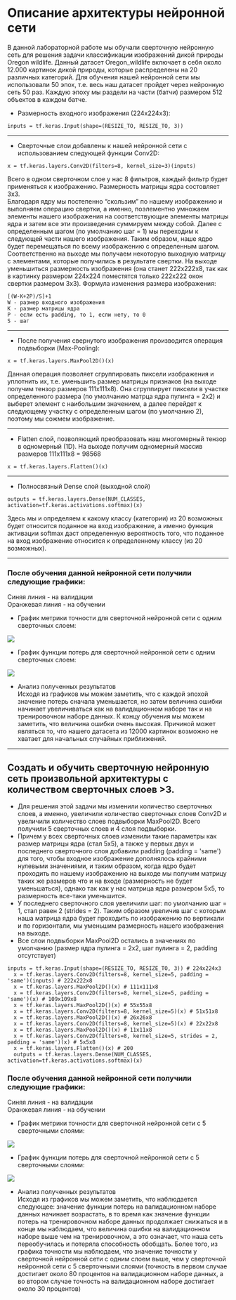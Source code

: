 # Описание архитектуры нейронной сети
В данной лабораторной работе мы обучали сверточную нейронную сеть для решения задачи классификации изображений дикой природы Oregon wildlife. Данный датасет Oregon_wildlife включает в себя около 12.000 картинок дикой природы, которые распределены на 20 различных категорий. Для обучения нашей нейронной сети мы использовали 50 эпох, т.е. весь наш датасет пройдет через нейронную сеть 50 раз. Каждую эпоху мы раздели на части (батчи) размером 512 объектов в каждом батче. 
* Размерность входного изображения (224x224x3): 
```
inputs = tf.keras.Input(shape=(RESIZE_TO, RESIZE_TO, 3))
```
***
* Сверточные слои добавлены к нашей нейронной сети с использованием следующей функции Conv2D:  
```
x = tf.keras.layers.Conv2D(filters=8, kernel_size=3)(inputs)
```
Всего в одном сверточном слое у нас 8 фильтров, каждый фильтр будет применяться к изображению. Размерность матрицы ядра состовляет 3x3.  
Благодаря ядру мы постепенно “скользим” по нашему изображению  и выполняем операцию свертки, а именно, поэлементно умножаем элементы нашего изображения на соответствующие элементы матрицы ядра и затем все эти произведения суммируем между собой. Далее с определенным шагом (по умолчанию шаг = 1) мы переходим к следующей части нашего изображения. Таким образом, наше ядро будет перемещаться по всему изображению с определенным шагом. Соответственно на выходе мы получаем некоторую выходную матрицу с элементами, которые получились в результате свертки. На выходе уменьшиться размерность изображения (она станет 222x222x8, так как в картинку размером 224x224 поместятся только 222x222 окон свертки размером 3x3). Формула изменения размера изображения:
```
[(W-K+2P)/S]+1
W - размер входного изображения
K - размер матрицы ядра
P - если есть padding, то 1, если нету, то 0
S - шаг 
```
*** 
* После получения свернутого изображения производится операция подвыборки (Max-Pooling):  
```
x = tf.keras.layers.MaxPool2D()(x)
```
Данная операция позволяет сгруппировать пиксели изображения и уплотнить их, т.е. уменьшить размер матрицы признаков (на выходе получим тензор размеров 111x111x8). Она сгруппирует пиксели в участке определенного размера (по умолчанию матрца ядра пулинга = 2x2) и выберет элемент с наибольшим значением, а далее перейдет к следующему участку с определенным шагом (по умолчанию 2), поэтому мы сожмем изображение.
***
* Flatten слой, позволяющий преобразовать наш многомерный тензор в одномерный (1D). На выходе получим одномерный массив размеров 111x111x8 = 98568
```
x = tf.keras.layers.Flatten()(x)
```
***
* Полносвязный Dense слой (выходной слой)
```
outputs = tf.keras.layers.Dense(NUM_CLASSES, activation=tf.keras.activations.softmax)(x)
```
Здесь мы и определяем к какому классу (категории) из 20 возможных будет относится поданное на вход изображение, а именно функция активации softmax даст определенную вероятность того, что поданное на вход изображение относится к определенному классу (из 20 возможных).
***
### После обучения данной нейронной сети получили следующие графики:
Синяя линия - на валидации  
Оранжевая линия - на обучении  
* График метрики точности для сверточной нейронной сети с одним сверточных слоем:
<img src="./epoch_categorical_accuracy (1).svg">

* График функции потерь для сверточной нейронной сети с одним сверточных слоем:

<img src="./epoch_loss (1).svg">

* Анализ полученных результатов  
Исходя из графиков мы можем заметить, что с каждой эпохой значение потерь сначала уменьшается, но затем величина ошибки начинает увеличиваться как на валидационном наборе так и на тренировочном наборе данных. К концу обучения мы можем заметить, что величина ошибки очень высокая. Причиной может являться то, что нашего датасета из 12000 картинок возможно не хватает для начальных случайных приближений.
***
## Создать и обучить сверточную нейронную сеть произвольной архитектуры с количеством сверточных слоев >3.
* Для решения этой задачи мы изменили количество сверточных слоев, а именно, увеличили количество сверточных слоев Conv2D и увеличили количество слоев подвыборки MaxPool2D. Всего получили 5 сверточных слоев и 4 слоя подвыборки.
 * Причем у всех сверточных слоев изменили такие параметры как размер матрицы ядра (стал 5x5), а также у первых двух и последнего сверточного слоя добавили padding (padding = 'same') для того, чтобы входное изображение дополнялось крайними нулевыми значениями, и таким образом, когда ядро будет проходить по нашему изображению на выходе мы получим матрицу таких же размеров что и на входе (размерность не будет уменьшаться), однако так как у нас матрица ядра размером 5x5, то размерность все-таки уменьшится. 
 * У последнего сверточного слоя увеличили шаг: по умолчанию шаг = 1, стал равен 2 (strides = 2). Таким образом увеличив шаг с которым наша матрица ядра будет проходить по изображению по вертикали и по горизонтали, мы уменьшим размерность нашего изображения на выходе.
 * Все слои подвыборки MaxPool2D остались в значениях по умолчанию (размер ядра пулинга = 2x2, шаг пулинга = 2, padding отсутствует)
```
inputs = tf.keras.Input(shape=(RESIZE_TO, RESIZE_TO, 3)) # 224x224x3  
  x = tf.keras.layers.Conv2D(filters=8, kernel_size=5, padding = 'same')(inputs) # 222x222x8  
  x = tf.keras.layers.MaxPool2D()(x) # 111x111x8  
  x = tf.keras.layers.Conv2D(filters=8, kernel_size=5, padding = 'same')(x) # 109x109x8  
  x = tf.keras.layers.MaxPool2D()(x) # 55x55x8  
  x = tf.keras.layers.Conv2D(filters=8, kernel_size=5)(x) # 51x51x8  
  x = tf.keras.layers.MaxPool2D()(x) # 26x26x8  
  x = tf.keras.layers.Conv2D(filters=8, kernel_size=5)(x) # 22x22x8  
  x = tf.keras.layers.MaxPool2D()(x) # 11x11x8  
  x = tf.keras.layers.Conv2D(filters=8, kernel_size=5, strides = 2, padding = 'same')(x) # 5x5x8  
  x = tf.keras.layers.Flatten()(x) # 200
  outputs = tf.keras.layers.Dense(NUM_CLASSES, activation=tf.keras.activations.softmax)(x)  
```

### После обучения данной нейронной сети получили следующие графики:
Синяя линия - на валидации  
Оранжевая линия - на обучении 
* График метрики точности для сверточной нейронной сети с 5 сверточными слоями:
<img src="./epoch_categorical_accuracy_5_layers.svg">

* График функции потерь для сверточной нейронной сети с 5 сверточными слоями:

<img src="./epoch_loss_5_layers.svg">

* Анализ полученных результатов  
Исходя из графиков мы можем заметить, что наблюдается следующее: значение функции потерь на валидационном наборе данных начинает возрастать, в то время как значение функции потерь на тренировочном наборе данных продолжает снижаться и в конце мы наблюдаем, что величина ошибки на валидационном наборе выше чем на тренировочном, а это означает, что наша сеть переобучилась и потеряла способность обобщать. Более того, из графика точности мы наблюдаем, что значение точности у сверточной нейронной сети с одним слоем выше, чем у сверточной нейронной сети с 5 сверточными слоями (точность в первом случае достигает около 80 процентов на валидационном наборе данных, а во втором случае точность на валидационном наборе достигает около 30 процентов)
